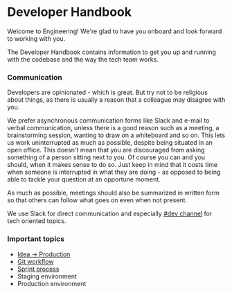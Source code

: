 # Developer Handbook

Welcome to Engineering! We're glad to have you onboard and look forward to working with you.

The Developer Handbook contains information to get you up and running with the codebase and the way the tech team works.

### Communication
Developers are opinionated - which is great. But try not to be religious about things, as there is usually a reason that a colleague may disagree with you.

We prefer asynchronous communication forms like Slack and e-mail to verbal communication, unless there is a good reason such
as a meeting, a brainstorming session, wanting to draw on a whiteboard and so on. This lets us work uninterrupted as much as
possible, despite being situated in an open office. This doesn't mean that you are discouraged from asking something of a person
sitting next to you. Of course you can and you should, when it makes sense to do so. Just keep in mind that it costs time when
someone is interrupted in what they are doing - as opposed to being able to tackle your question at an opportune moment.

As much as possible, meetings should also be summarized in written form so that others can follow what goes on even when not present. 

We use Slack for direct communication and especially [#dev channel](https://scaut.slack.com/messages/dev) for tech oriented topics.

### Important topics

* [Idea -> Production](./idea-to-production.md)
* [Git workflow](./gitflow.md)
* [Sprint process](./sprint-process.md)
* Staging environment
* Production environment
